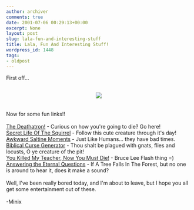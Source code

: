 ```yaml
---
author: archiver
comments: true
date: 2001-07-06 00:29:13+00:00
excerpt: None
layout: post
slug: lala-fun-and-interesting-stuff
title: Lala, Fun And Interesting Stuff!
wordpress_id: 1448
tags:
- oldpost
---
```


First off... <br /><center><br /><img SRC="http://www.oliverweb.com/newsimages/poster_nutzsaying.jpg"><br /></center><br /><br />Now for some fun links!!<br /><br /><a href="http://www.capnwacky.com/flotsam/form_death.html">The Deathatron!</a> - Curious on how you're going to die?  Go here!<br /><a href="http://www.mcsweeneys.net/2001/06/20squirrel.html">Secret Life Of The Squirrel</a> - Follow this cute creature through it's day!<br /><a href="http://hotnutz.com/static/listinga6e5.shtml">Awkward Saltine Moments</a> - Just Like Humans... they have bad times.<br /><a href="http://ship-of-fools.com/Features/Curses/Curses_body.html">Biblical Curse Generator</a> - Thou shalt be plagued with gnats, flies and locusts, O ye creature of the pit!<br /><a href="http://www.card1004.com/card/bsjj/53.swf">You Killed My Teacher, Now You Must Die!</a> - Bruce Lee Flash thing =)<br /><a href="http://www.brunching.com/features/eternalquestions.html">Answering the Eternal Questions</a> - If A Tree Falls In The Forest, but no one is around to hear it, does it make a sound?<br /><br />Well, I've been really bored today, and I'm about to leave, but I hope you all get some entertainment out of these.<br /><br />-Minix